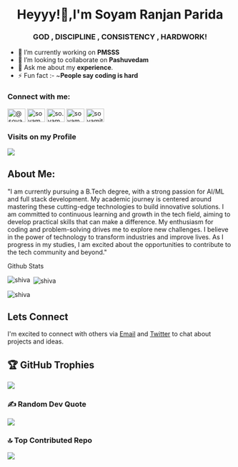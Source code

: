 
<h1 align="center">Heyyy!👋,I'm Soyam Ranjan Parida</h1>

<h3 align="center">GOD , DISCIPLINE , CONSISTENCY , HARDWORK!</h3>

- 🔭 I’m currently working on **PMSSS**
- 👯 I’m looking to collaborate on **Pashuvedam**
- 💬 Ask me about my **experience**.
- ⚡ Fun fact :- ~**People say coding is hard**

<h3 align="left">Connect with me:</h3>
<p align="left">
<a href="https://twitter.com/@soyamparida1408" target="blank"><img align="center" src="https://raw.githubusercontent.com/rahuldkjain/github-profile-readme-generator/master/src/images/icons/Social/twitter.svg" alt="@soyamparida1408" height="30" width="40" /></a>
<a href="https://linkedin.com/in/soyam parida" target="blank"><img align="center" src="https://raw.githubusercontent.com/rahuldkjain/github-profile-readme-generator/master/src/images/icons/Social/linked-in-alt.svg" alt="soyam parida" height="30" width="40" /></a>
<a href="https://instagram.com/so.yamm____" target="blank"><img align="center" src="https://raw.githubusercontent.com/rahuldkjain/github-profile-readme-generator/master/src/images/icons/Social/instagram.svg" alt="so.yamm____" height="30" width="40" /></a>
<a href="https://www.hackerrank.com/soyamparida54" target="blank"><img align="center" src="https://raw.githubusercontent.com/rahuldkjain/github-profile-readme-generator/master/src/images/icons/Social/hackerrank.svg" alt="soyamparida54" height="30" width="40" /></a>
<a href="https://www.leetcode.com/soyamiter2027" target="blank"><img align="center" src="https://raw.githubusercontent.com/rahuldkjain/github-profile-readme-generator/master/src/images/icons/Social/leet-code.svg" alt="soyamiter2027" height="30" width="40" /></a>
</p>

<h3 align="left">Visits on my Profile</h3>

<a href="https://visitcount.itsvg.in">
  <img src="https://visitcount.itsvg.in/api?id=soyamparida&label=Profile%20Views&color=11&icon=5&pretty=false" />
</a>


## About Me:

"I am currently pursuing a B.Tech degree, with a strong passion for AI/ML and full stack development. My academic journey is centered around mastering these cutting-edge technologies to build innovative solutions. I am committed to continuous learning and growth in the tech field, aiming to develop practical skills that can make a difference. My enthusiasm for coding and problem-solving drives me to explore new challenges. I believe in the power of technology to transform industries and improve lives. As I progress in my studies, I am excited about the opportunities to contribute to the tech community and beyond."



Github Stats
  <p><img align="left" src="https://github-readme-stats.vercel.app/api/top-langs?username=soyamparida&show_icons=true&locale=en&layout=compact&theme=midnight-purple" alt="shiva" </p>

<p>&nbsp;<img align="center" src="https://github-readme-stats.vercel.app/api?username=soyamparida&show_icons=true&locale=en&theme=midnight-purple" alt="shiva" /></p>

<p><img align="center" src="https://github-readme-streak-stats.herokuapp.com/?user=soyamparida&theme=midnight-purple" alt="shiva" /></p>
</details>


## Lets Connect
I'm excited to connect with others via [Email](soyamparida54@gmail.com) and [Twitter](https://x.com/soyamparida1408) to chat about projects and ideas.

## 🏆 GitHub Trophies
![](https://github-profile-trophy.vercel.app/?username=soyamparida&theme=radical&no-frame=false&no-bg=true&margin-w=4)

### ✍️ Random Dev Quote
![](https://quotes-github-readme.vercel.app/api?type=horizontal&theme=radical)

### 🔝 Top Contributed Repo
![](https://github-contributor-stats.vercel.app/api?username=soyamparida&limit=5&theme=dark&combine_all_yearly_contributions=true)
















